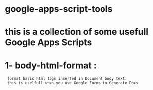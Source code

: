# google-apps-script-tools
# this is a collection of some usefull Google Apps Scripts
# 
# 1- body-html-format : 
     format basic html tags inserted in Document body text.
     this is uselfull when you use Google Forms to Generate Docs
